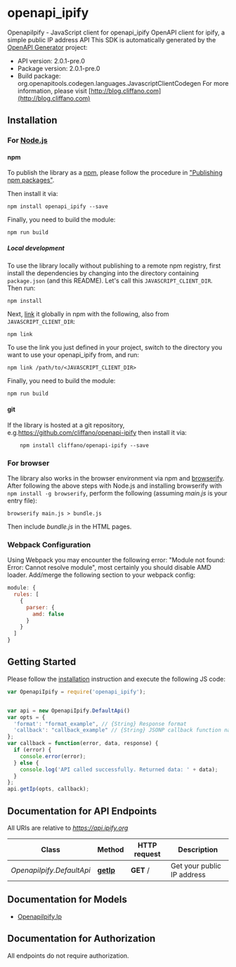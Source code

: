 # openapi_ipify

OpenapiIpify - JavaScript client for openapi_ipify
OpenAPI client for ipify, a simple public IP address API
This SDK is automatically generated by the [OpenAPI Generator](https://openapi-generator.tech) project:

- API version: 2.0.1-pre.0
- Package version: 2.0.1-pre.0
- Build package: org.openapitools.codegen.languages.JavascriptClientCodegen
For more information, please visit [http://blog.cliffano.com](http://blog.cliffano.com)

## Installation

### For [Node.js](https://nodejs.org/)

#### npm

To publish the library as a [npm](https://www.npmjs.com/), please follow the procedure in ["Publishing npm packages"](https://docs.npmjs.com/getting-started/publishing-npm-packages).

Then install it via:

```shell
npm install openapi_ipify --save
```

Finally, you need to build the module:

```shell
npm run build
```

##### Local development

To use the library locally without publishing to a remote npm registry, first install the dependencies by changing into the directory containing `package.json` (and this README). Let's call this `JAVASCRIPT_CLIENT_DIR`. Then run:

```shell
npm install
```

Next, [link](https://docs.npmjs.com/cli/link) it globally in npm with the following, also from `JAVASCRIPT_CLIENT_DIR`:

```shell
npm link
```

To use the link you just defined in your project, switch to the directory you want to use your openapi_ipify from, and run:

```shell
npm link /path/to/<JAVASCRIPT_CLIENT_DIR>
```

Finally, you need to build the module:

```shell
npm run build
```

#### git

If the library is hosted at a git repository, e.g.https://github.com/cliffano/openapi-ipify
then install it via:

```shell
    npm install cliffano/openapi-ipify --save
```

### For browser

The library also works in the browser environment via npm and [browserify](http://browserify.org/). After following
the above steps with Node.js and installing browserify with `npm install -g browserify`,
perform the following (assuming *main.js* is your entry file):

```shell
browserify main.js > bundle.js
```

Then include *bundle.js* in the HTML pages.

### Webpack Configuration

Using Webpack you may encounter the following error: "Module not found: Error:
Cannot resolve module", most certainly you should disable AMD loader. Add/merge
the following section to your webpack config:

```javascript
module: {
  rules: [
    {
      parser: {
        amd: false
      }
    }
  ]
}
```

## Getting Started

Please follow the [installation](#installation) instruction and execute the following JS code:

```javascript
var OpenapiIpify = require('openapi_ipify');


var api = new OpenapiIpify.DefaultApi()
var opts = {
  'format': "format_example", // {String} Response format
  'callback': "callback_example" // {String} JSONP callback function name
};
var callback = function(error, data, response) {
  if (error) {
    console.error(error);
  } else {
    console.log('API called successfully. Returned data: ' + data);
  }
};
api.getIp(opts, callback);

```

## Documentation for API Endpoints

All URIs are relative to *https://api.ipify.org*

Class | Method | HTTP request | Description
------------ | ------------- | ------------- | -------------
*OpenapiIpify.DefaultApi* | [**getIp**](docs/DefaultApi.md#getIp) | **GET** / | Get your public IP address


## Documentation for Models

 - [OpenapiIpify.Ip](docs/Ip.md)


## Documentation for Authorization

All endpoints do not require authorization.
